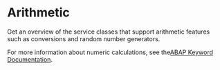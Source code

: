 <!-- loioe8c2f7cab0de4e0285f0d36b3fa62732 -->

# Arithmetic

Get an overview of the service classes that support arithmetic features such as conversions and random number generators.

For more information about numeric calculations, see the[ABAP Keyword Documentation](https://help.sap.com/doc/abapdocu_cp_index_htm/CLOUD/en-US/index.htm?file=abencl_abap_math.htm).

